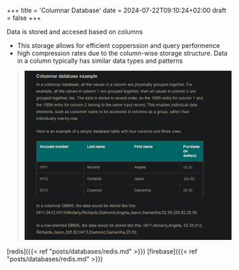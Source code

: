 +++
title = 'Columnar Database'
date = 2024-07-22T09:10:24+02:00
draft = false
+++

Data is stored and accesed based on columns 
- This storage allows for efficient copperssion and query performence 
- high compression rates due to the column-wise storage structure. Data in a column typically has similar data types and patterns
>![ColumnarDatabaseExample_visual.png](/static/ColumnarDatabaseExample_visual.png)

[redis]({{< ref "posts/databases/redis.md" >}})
[firebase]({{< ref "posts/databases/redis.md" >}})
